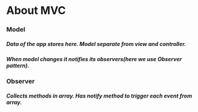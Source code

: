 # About MVC

### Model
##### Data of the app stores here. Model separate from view and controller.
##### When model changes it notifies its observers(here we use Observer pattern).



### Observer
##### Collects methods in array. Has notify method to trigger each event from array.
